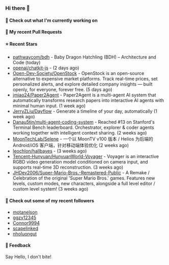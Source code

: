 ### Hi there 👋

#### 👷 Check out what I'm currently working on

#### 🔨 My recent Pull Requests


#### ⭐ Recent Stars

- [pathwaycom/bdh](https://github.com/pathwaycom/bdh) - Baby Dragon Hatchling (BDH) – Architecture and Code (today)
- [openai/chatkit-js](https://github.com/openai/chatkit-js) -  (2 days ago)
- [Open-Dev-Society/OpenStock](https://github.com/Open-Dev-Society/OpenStock) - OpenStock is an open-source alternative to expensive market platforms. Track real-time prices, set personalized alerts, and explore detailed company insights — built openly, for everyone, forever free. (5 days ago)
- [jmiao24/Paper2Agent](https://github.com/jmiao24/Paper2Agent) - Paper2Agent is a multi-agent AI system that automatically transforms research papers into interactive AI agents with minimal human input. (1 week ago)
- [JerryZLiu/Dayflow](https://github.com/JerryZLiu/Dayflow) - Generate a timeline of your day, automatically (1 week ago)
- [Danau5tin/multi-agent-coding-system](https://github.com/Danau5tin/multi-agent-coding-system) - Reached #13 on Stanford&#39;s Terminal Bench leaderboard. Orchestrator, explorer &amp; coder agents working together with intelligent context sharing. (2 weeks ago)
- [MoonTechLab/Selene](https://github.com/MoonTechLab/Selene) - 一个以 MoonTV v100 版本 / Helios 为后端的 Android/iOS 客户端，针对移动端体验优化 (2 weeks ago)
- [leochlon/hallbayes](https://github.com/leochlon/hallbayes) -  (3 weeks ago)
- [Tencent-Hunyuan/HunyuanWorld-Voyager](https://github.com/Tencent-Hunyuan/HunyuanWorld-Voyager) - Voyager is an interactive RGBD video generation model conditioned on camera input, and supports real-time 3D reconstruction. (3 weeks ago)
- [JHDev2006/Super-Mario-Bros.-Remastered-Public](https://github.com/JHDev2006/Super-Mario-Bros.-Remastered-Public) - A Remake / Celebration of the original &#39;Super Mario Bros.&#39; games. Features new levels, custom modes, new characters, alongside a full level editor / custom level system! (3 weeks ago)

#### 👯 Check out some of my recent followers

- [motanelson](https://github.com/motanelson)
- [ggzy12345](https://github.com/ggzy12345)
- [Connor9994](https://github.com/Connor9994)
- [scapelinked](https://github.com/scapelinked)
- [nholuongut](https://github.com/nholuongut)

#### 💬 Feedback

Say Hello, I don't bite!